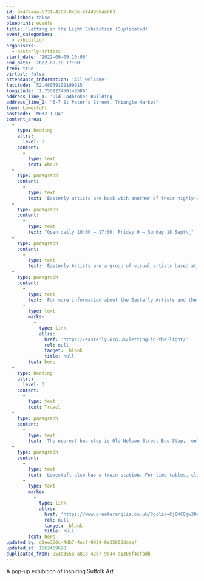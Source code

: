 ```yaml
---
id: 9d47aaaa-5731-4107-8c06-bf4d99b4a603
published: false
blueprint: events
title: 'Letting in the Light Exhibition (Duplicated)'
event_categories:
  - exhibition
organisers:
  - easterly-artists
start_date: '2022-09-09 10:00'
end_date: '2022-09-18 17:00'
free: true
virtual: false
attendance_information: 'All welcome'
latitude: '52.48039102199915'
longitude: '1.755127450149586'
address_line_1: 'Old Ladbrokes Building'
address_line_2: "5-7 St Peter's Street, Triangle Market"
town: Lowestoft
postcode: 'NR32 1 QA'
content_area:
  -
    type: heading
    attrs:
      level: 3
    content:
      -
        type: text
        text: About
  -
    type: paragraph
    content:
      -
        type: text
        text: 'Easterly artists are back with another of their highly-acclaimed pop-up galleries and exhibitions, taking over the disused Ladbrokes building in the Triangle Market on historic Lowestoft High Street and transforming it into a focal point for some of the most creative and inspiring art in East Suffolk today.'
  -
    type: paragraph
    content:
      -
        type: text
        text: "Open daily 10:00 – 17:00, Friday 9 – Sunday 18 Sept\_"
  -
    type: paragraph
    content:
      -
        type: text
        text: 'Easterly Artists are a group of visual artists based at the eastern-most edge of the UK mainland.'
  -
    type: paragraph
    content:
      -
        type: text
        text: 'For more information about the Easterly Artists and the exhibition, click '
      -
        type: text
        marks:
          -
            type: link
            attrs:
              href: 'https://easterly.org.uk/letting-in-the-light/'
              rel: null
              target: _blank
              title: null
        text: here
  -
    type: heading
    attrs:
      level: 3
    content:
      -
        type: text
        text: Travel
  -
    type: paragraph
    content:
      -
        type: text
        text: 'The nearest bus stop is Old Nelson Street Bus Stop,  only a few minutes-walk from the venue and is serviced by the Coastal Clipper, Coastal Reds and Coastlink buses.'
  -
    type: paragraph
    content:
      -
        type: text
        text: 'Lowestoft also has a train station. For time tables, click '
      -
        type: text
        marks:
          -
            type: link
            attrs:
              href: 'https://www.greateranglia.co.uk/?gclid=Cj0KCQjw39uYBhCLARIsAD_SzMRddFYTBH6Ypw-P61WgRFCfmnp4Tb6ip3g6ecZVSz4V4QzaqdTWxUAaAuBBEALw_wcB'
              rel: null
              target: _blank
              title: null
        text: here
updated_by: d0ee360c-4db7-4ecf-9024-8e35603daaef
updated_at: 1662469698
duplicated_from: 953a355a-a818-42b7-9d44-a1306f4cfbdb
---
```

A pop-up exhibition of inspiring Suffolk Art